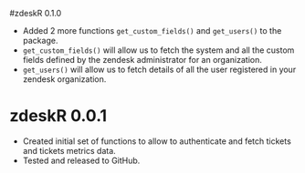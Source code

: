 #zdeskR 0.1.0

* Added 2 more functions `get_custom_fields()` and `get_users()` to the package.
* `get_custom_fields()` will allow us to fetch the system and all the custom fields defined by the zendesk administrator for an organization.
* `get_users()` will allow us to fetch details of all the user registered in your zendesk organization.

# zdeskR 0.0.1

* Created initial set of functions to allow to authenticate and fetch tickets and tickets metrics data.
* Tested and released to GitHub.
